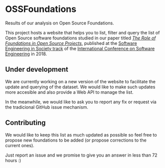 
# OSSFoundations
Results of our analysis on Open Source Foundations.

This project hosts a website that helps you to list, filter and query the list of Open Source software foundations studied in our paper titled [_The Role of Foundations in Open Source Projects_](https://livablesoftware.com/study-open-source-foundations/), published at the [Software Engineering in Society track](https://www.icse2018.org/track/icse-2018-Software-Engineering-in-Society) of the [International Conference on Software Engineering](https://www.icse2018.org") in 2018. 

## Under development

We are currently working on a new version of the website to facilitate the update and querying of the dataset. We would like to make such updates more accesible and also provide a Web API to manage the list.

In the meanwhile, we would like to ask you to report any fix or request via the tradicional GitHub issue mechanism. 

## Contributing
We would like to keep this list as much updated as possible so feel free to propose new foundations to be added (or propose corrections to the current ones).

Just report an issue and we promise to give you an answer in less than 72 hours :)

